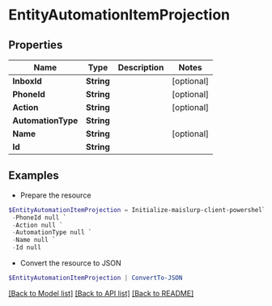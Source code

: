 # EntityAutomationItemProjection
## Properties

Name | Type | Description | Notes
------------ | ------------- | ------------- | -------------
**InboxId** | **String** |  | [optional] 
**PhoneId** | **String** |  | [optional] 
**Action** | **String** |  | [optional] 
**AutomationType** | **String** |  | 
**Name** | **String** |  | [optional] 
**Id** | **String** |  | 

## Examples

- Prepare the resource
```powershell
$EntityAutomationItemProjection = Initialize-maislurp-client-powershellEntityAutomationItemProjection  -InboxId null `
 -PhoneId null `
 -Action null `
 -AutomationType null `
 -Name null `
 -Id null
```

- Convert the resource to JSON
```powershell
$EntityAutomationItemProjection | ConvertTo-JSON
```

[[Back to Model list]](../README#documentation-for-models) [[Back to API list]](../README#documentation-for-api-endpoints) [[Back to README]](../README)

